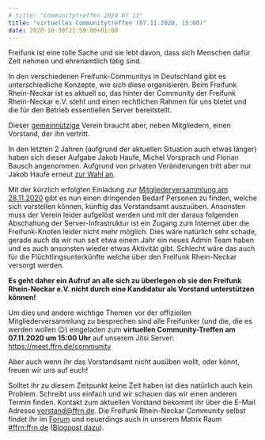 ```yaml
---
# title: "Communitytreffen 2020 07 11"
title: "virtuelles Communitytreffen (07.11.2020, 15:00)"
date: 2020-10-30T21:59:00+01:00
---
```


Freifunk ist eine tolle Sache und sie lebt davon, dass sich Menschen dafür Zeit nehmen und ehrenamtlich tätig sind.

In den verschiedenen Freifunk-Communitys in Deutschland gibt es unterschiedliche Konzepte, wie sich diese organisieren. Beim Freifunk Rhein-Neckar ist es aktuell so, das hinter der Community der Freifunk Rhein-Neckar e.V. steht und einen rechtlichen Rahmen für uns bietet und die für den Betrieb essentiellen Server bereitstellt.

Dieser [gemeinnützige](https://forum.ffrn.de/t/status-gemeinnuetzigkeit-des-vereins/3122/107) Verein braucht aber, neben Mitgliedern, einen Vorstand, der ihn vertritt.

In den letzten 2 Jahren (aufgrund der aktuellen Situation auch etwas länger) haben sich dieser Aufgabe Jakob Haufe, Michel Vorsprach und Florian Bausch angenommen. Aufgrund von privaten Veränderungen tritt aber nur Jakob Haufe erneut [zur Wahl an](https://forum.ffrn.de/t/mitgliederversammlung-2020-vorstandswahl/3375).

Mit der kürzlich erfolgten Einladung zur [Mitgliederversammlung am 28.11.2020](https://forum.ffrn.de/t/einladung-zur-mitgliederversammlung-2020/3426) gibt es nun einen dringenden Bedarf Personen zu finden, welche sich vorstellen können, künftig das Vorstandsamt auszuüben. Ansonsten muss der Verein leider aufgelöst werden und mit der daraus folgenden Abschaltung der Server-Infrastruktur ist ein Zugang zum Internet über die Freifunk-Knoten leider nicht mehr möglich.
Dies wäre natürlich sehr schade, gerade auch da wir nun seit etwa einem Jahr ein neues Admin Team haben und es auch ansonsten wieder etwas Aktivität gibt.
Schlecht wäre das auch für die Flüchtlingsunterkünfte welche über den Freifunk Rhein-Neckar versorgt werden.

**Es geht daher ein Aufruf an alle sich zu überlegen ob sie den Freifunk Rhein-Neckar e.V. nicht durch eine Kandidatur als Vorstand unterstützen können!**

Um dies und andere wichtige Themen vor der offiziellen Mitgliederversammlung zu besprechen sind alle Freifunker (und die, die es werden wollen :wink:) eingeladen zum **virtuellen Community-Treffen am 07.11.2020 um 15:00 Uhr** auf unserem Jitsi Server: https://meet.ffrn.de/community

Aber auch wenn ihr das Vorstandsamt nicht ausüben wollt, oder könnt, freuen wir uns auf euch!

Solltet ihr zu diesem Zeitpunkt keine Zeit haben ist dies natürlich auch kein Problem. Schreibt uns einfach und wir schauen das wir einen anderen Termin finden. Kontakt zum aktuellen Vorstand bekommt ihr über die E-Mail Adresse vorstand@ffrn.de. Die Freifunk Rhein-Neckar Community selbst findet ihr im [Forum](https://forum.ffrn.de/) und neuerdings auch in unserem Matrix Raum [#ffrn:ffrn.de](https://matrix.to/#/!uUViUgwgAibNlkKdvL:dragar.de?via=dragar.de&via=ffrn.de&via=matrix.org) ([Blogpost dazu](https://chat.ffrn.de)).
